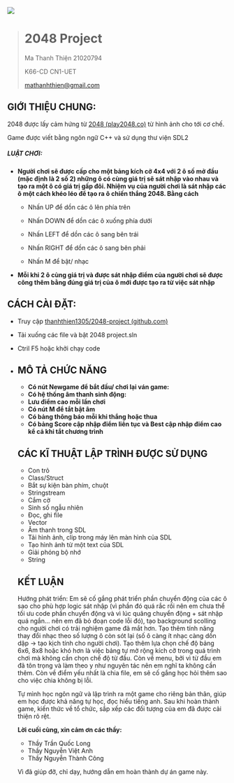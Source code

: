 

![](https://user-images.githubusercontent.com/100114914/169705468-3cc02aa4-c64b-4a20-aa6b-9e17124a72ff.png)

> # 																	**2048 Project**
>
> Ma Thanh Thiện 21020794
>
> K66-CD CN1-UET
>
> mathanhthien@gmail.com

## **GIỚI THIỆU CHUNG:**

2048 được lấy cảm hứng từ [2048 (play2048.co)](https://play2048.co/) từ hình ảnh cho tới cơ chế.

Game được viết bằng ngôn ngữ C++ và sử dụng thư viện SDL2

##### LUẬT CHƠI:

- **Người chơi sẽ được cấp cho một bảng kích cỡ 4x4 với 2 ô số mở đầu (mặc định là 2 số 2) những ô có cùng giá trị sẽ sát nhập vào nhau và tạo ra một ô có giá trị gấp đôi. Nhiệm vụ của người chơi là sát nhập các ô một cách khéo léo để tạo ra ô chiến thắng 2048. Bằng cách**
  - Nhấn UP để dồn các ô lên phía trên

  - Nhấn DOWN để dồn các ô xuống phía dưới

  - Nhấn LEFT để dồn các ô sang bên trái

  - Nhấn RIGHT để dồn các ô sang bên phải

  - Nhấn M để bật/ nhạc

- **Mỗi khi 2 ô cùng giá trị và được sát nhập điểm của người chơi sẽ được công thêm bằng đúng giá trị của ô mới được tạo ra từ việc sát nhập**

## CÁCH CÀI ĐẶT:

- Truy cập [thanhthien1305/2048-project (github.com)](https://github.com/thanhthien1305/2048-project)
- Tải xuống các file và bật 2048 project.sln
- Ctril F5 hoặc khởi chạy code



- ## MÔ TẢ CHỨC NĂNG

  - **Có nút Newgame để bắt đầu/ chơi lại ván game:**
  - **Có hệ thống âm thanh sinh động:**
  - **Lưu điểm cao  mỗi lần chơi**
  - **Có nút M để tắt bật âm** 
  - **Có bảng thông báo mỗi khi thắng hoặc thua**
  - **Có bảng Score cập nhập điểm liên tục và Best cập nhập điểm cao kể cả khi tắt chương trình**

  ## CÁC KĨ THUẬT LẬP TRÌNH ĐƯỢC SỬ DỤNG ##

  - Con trỏ
  - Class/Struct
  - Bắt sự kiện bàn phím, chuột
  - Stringstream
  - Cắm cờ
  - Sinh số ngẫu nhiên 
  - Đọc, ghi file
  - Vector 
  - Âm thanh trong SDL
  - Tải hình ảnh, clip trong máy lên màn hình của SDL
  - Tạo hình ảnh từ một text của SDL
  - Giải phóng bộ nhớ
  - String

  ## KẾT LUẬN

  Hướng phát triển: Em sẽ cố gắng phát triển phần chuyển động của các ô sao cho phù hợp logic sát nhập (vì phần đó quá rắc rối nên em chưa thể tối ưu code phần chuyển động và vì lúc quãng chuyển động + sát nhập quá ngắn... nên em đã bỏ đoạn code lỗi đó), tạo background scolling cho người chơi có trải nghiệm game đã mắt hơn. Tạo thêm tính năng thay đổi nhạc theo số lượng ô còn sót lại (số ô càng ít nhạc càng dồn dập -> tạo kịch tính cho người chơi). Tạo thêm lựa chọn chế độ bảng 6x6, 8x8 hoặc khó hơn là việc bảng tự mở rộng kích cỡ trong quá trình chơi mà không cần chọn chế độ từ đầu. Còn về menu, bởi vì từ đầu em đã tôn trọng và làm theo y như nguyên tác nên em nghĩ ta không cần thêm. Còn về điểm yếu nhất là chia file, em sẽ cố gắng học hỏi thêm sao cho việc chia không bị lỗi.

  

  Tự mình học ngôn ngữ và lập trình ra một game cho riêng bản thân, giúp em học được khả năng tự học, đọc hiểu tiếng anh. Sau khi hoàn thành game, kiến thức về tổ chức, sắp xếp các đối tượng của em đã được cải thiện rõ rệt. 

  

  **Lời cuối cùng, xin cảm ơn các thầy:**

  - Thầy Trần Quốc Long
  - Thầy Nguyễn Việt Anh
  - Thầy Nguyễn Thành Công

  Vì đã giúp đỡ, chỉ dạy, hướng dẫn em hoàn thành dự án game này.

